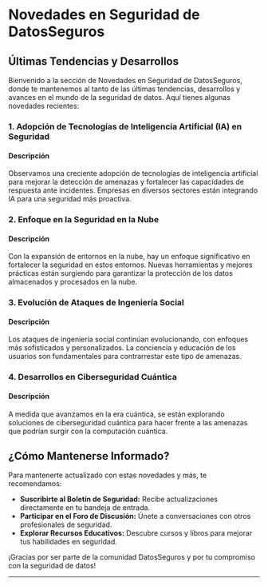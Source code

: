 # Novedades en Seguridad de DatosSeguros

## Últimas Tendencias y Desarrollos

Bienvenido a la sección de Novedades en Seguridad de DatosSeguros, donde te mantenemos al tanto de las últimas tendencias, desarrollos y avances en el mundo de la seguridad de datos. Aquí tienes algunas novedades recientes:

### 1. Adopción de Tecnologías de Inteligencia Artificial (IA) en Seguridad

#### Descripción
Observamos una creciente adopción de tecnologías de inteligencia artificial para mejorar la detección de amenazas y fortalecer las capacidades de respuesta ante incidentes. Empresas en diversos sectores están integrando IA para una seguridad más proactiva.

### 2. Enfoque en la Seguridad en la Nube

#### Descripción
Con la expansión de entornos en la nube, hay un enfoque significativo en fortalecer la seguridad en estos entornos. Nuevas herramientas y mejores prácticas están surgiendo para garantizar la protección de los datos almacenados y procesados en la nube.

### 3. Evolución de Ataques de Ingeniería Social

#### Descripción
Los ataques de ingeniería social continúan evolucionando, con enfoques más sofisticados y personalizados. La conciencia y educación de los usuarios son fundamentales para contrarrestar este tipo de amenazas.

### 4. Desarrollos en Ciberseguridad Cuántica

#### Descripción
A medida que avanzamos en la era cuántica, se están explorando soluciones de ciberseguridad cuántica para hacer frente a las amenazas que podrían surgir con la computación cuántica.

## ¿Cómo Mantenerse Informado?

Para mantenerte actualizado con estas novedades y más, te recomendamos:

- **Suscribirte al Boletín de Seguridad:** Recibe actualizaciones directamente en tu bandeja de entrada.
- **Participar en el Foro de Discusión:** Únete a conversaciones con otros profesionales de seguridad.
- **Explorar Recursos Educativos:** Descubre cursos y libros para mejorar tus habilidades en seguridad.

¡Gracias por ser parte de la comunidad DatosSeguros y por tu compromiso con la seguridad de datos!

---
